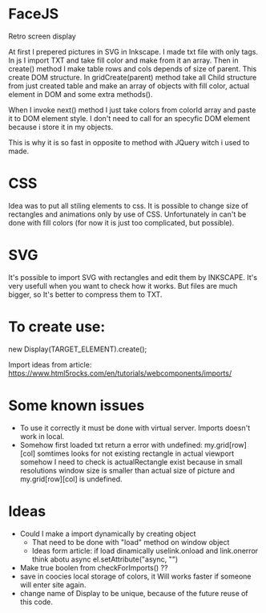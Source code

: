 # FaceJS
Retro screen display

At first I prepered pictures in SVG in Inkscape. I made txt file with only <rect> tags.
In js I import TXT and take fill color and make from it an array. Then in create() method I make table rows and cols depends of size of parent. This create DOM structure. In gridCreate(parent) method take all Child structure from just created table and make an array of objects with fill color, actual element in DOM and some extra methods().

When I invoke next() method I just take colors from colorId array and paste it to DOM element style. I don't need to call for an specyfic DOM element because i store it in my objects.

This is why it is so fast in opposite to method with JQuery witch i used to made.

# CSS

Idea was to put all stiling elements to css. It is possible to change size of rectangles and animations only by use of CSS. Unfortunately in can't be done with fill colors (for now it is just too complicated, but possible).

# SVG

It's possible to import SVG with rectangles and edit them by INKSCAPE. It's very usefull when you want to check how it works. But files are much bigger, so It's better to compress them to TXT.

# To create use:
new Display(TARGET_ELEMENT).create();

Import ideas from article:
https://www.html5rocks.com/en/tutorials/webcomponents/imports/

# Some known issues
+ To use it correctly it must be done with virtual server. Imports doesn't work in   local.
+ Somehow first loaded txt return a error with undefined:
  my.grid[row][col] somtimes looks for not existing rectangle in actual viewport
  somehow I need to check is actualRectangle exist because in small resolutions window size is smaller than actual size of picture and my.grid[row][col] is undefined.

# Ideas
+ Could I make a import dynamically by creating object <link>
    - That need to be done with "load" method on window object
    - Ideas form article: if load dinamically uselink.onload and link.onerror think abotu async el.setAttribute("async, "")
+ Make true boolen from checkForImports() ??
+ save in coocies local storage of colors, it Will works faster if someone will enter site again.
+ change name of Display to be unique, because of the future reuse of this code.